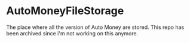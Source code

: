 # AutoMoneyFileStorage

The place where all the version of Auto Money are stored. This repo has been archived since i'm not working on this anymore.
